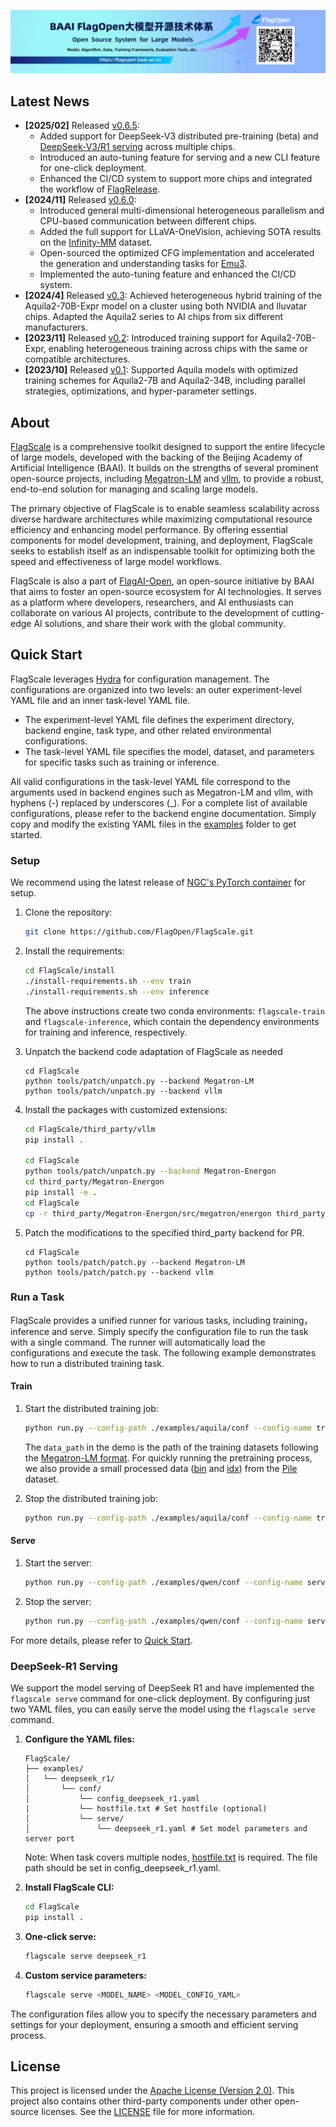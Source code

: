 [<img src="flagopen.png">](https://flagopen.baai.ac.cn/)

## Latest News
- **[2025/02]** Released [v0.6.5](https://github.com/FlagOpen/FlagScale/tree/release/v0.6.5):
  - Added support for DeepSeek-V3 distributed pre-training (beta) and [DeepSeek-V3/R1 serving](#deepseek-r1-serving) across multiple chips.
  - Introduced an auto-tuning feature for serving and a new CLI feature for one-click deployment.
  - Enhanced the CI/CD system to support more chips and integrated the workflow of [FlagRelease](https://huggingface.co/FlagRelease).
- **[2024/11]** Released [v0.6.0](https://github.com/FlagOpen/FlagScale/tree/release/v0.6.0):
  - Introduced general multi-dimensional heterogeneous parallelism and CPU-based communication between different chips.
  - Added the full support for LLaVA-OneVision, achieving SOTA results on the [Infinity-MM](https://arxiv.org/abs/2410.18558) dataset.
  - Open-sourced the optimized CFG implementation and accelerated the generation and understanding tasks for [Emu3](https://arxiv.org/abs/2409.18869).
  - Implemented the auto-tuning feature and enhanced the CI/CD system.
- **[2024/4]** Released [v0.3](https://github.com/FlagOpen/FlagScale/tree/release/v0.3): Achieved heterogeneous hybrid training of the Aquila2-70B-Expr model on a cluster using both NVIDIA and Iluvatar chips. Adapted the Aquila2 series to AI chips from six different manufacturers.
- **[2023/11]** Released [v0.2](https://github.com/FlagOpen/FlagScale/tree/v0.2): Introduced training support for Aquila2-70B-Expr, enabling heterogeneous training across chips with the same or compatible architectures.
- **[2023/10]** Released [v0.1](https://github.com/FlagOpen/FlagScale/tree/v0.1): Supported Aquila models with optimized training schemes for Aquila2-7B and Aquila2-34B, including parallel strategies, optimizations, and hyper-parameter settings.

## About

[FlagScale](https://github.com/FlagOpen/FlagScale.git) is a comprehensive toolkit designed to support the entire lifecycle of large models, developed with the backing of the Beijing Academy of Artificial Intelligence (BAAI). It builds on the strengths of several prominent open-source projects, including [Megatron-LM](https://github.com/NVIDIA/Megatron-LM) and [vllm](https://github.com/vllm-project/vllm), to provide a robust, end-to-end solution for managing and scaling large models.

The primary objective of FlagScale is to enable seamless scalability across diverse hardware architectures while maximizing computational resource efficiency and enhancing model performance. By offering essential components for model development, training, and deployment, FlagScale seeks to establish itself as an indispensable toolkit for optimizing both the speed and effectiveness of large model workflows.

FlagScale is also a part of [FlagAI-Open](https://flagopen.baai.ac.cn/), an open-source initiative by BAAI that aims to foster an open-source ecosystem for AI technologies. It serves as a platform where developers, researchers, and AI enthusiasts can collaborate on various AI projects, contribute to the development of cutting-edge AI solutions, and share their work with the global community.

## Quick Start

FlagScale leverages [Hydra](https://github.com/facebookresearch/hydra) for configuration management. The configurations are organized into two levels: an outer experiment-level YAML file and an inner task-level YAML file.

- The experiment-level YAML file defines the experiment directory, backend engine, task type, and other related environmental configurations.
- The task-level YAML file specifies the model, dataset, and parameters for specific tasks such as training or inference.

All valid configurations in the task-level YAML file correspond to the arguments used in backend engines such as Megatron-LM and vllm, with hyphens (-) replaced by underscores (_). For a complete list of available configurations, please refer to the backend engine documentation. Simply copy and modify the existing YAML files in the [examples](./examples) folder to get started.

### Setup
We recommend using the latest release of [NGC's PyTorch container](https://catalog.ngc.nvidia.com/orgs/nvidia/containers/pytorch) for setup.

1. Clone the repository:
    ```sh
    git clone https://github.com/FlagOpen/FlagScale.git
    ```

2. Install the requirements:
    ```sh
    cd FlagScale/install
    ./install-requirements.sh --env train
    ./install-requirements.sh --env inference
    ```
    The above instructions create two conda environments: `flagscale-train` and `flagscale-inference`, which contain the dependency environments for training and inference, respectively.

3. Unpatch the backend code adaptation of FlagScale as needed
    ```
    cd FlagScale
    python tools/patch/unpatch.py --backend Megatron-LM
    python tools/patch/unpatch.py --backend vllm
    ```

4. Install the packages with customized extensions:
    ```sh
    cd FlagScale/third_party/vllm
    pip install .

    cd FlagScale
    python tools/patch/unpatch.py --backend Megatron-Energon
    cd third_party/Megatron-Energon
    pip install -e .
    cd FlagScale
    cp -r third_party/Megatron-Energon/src/megatron/energon third_party/Megatron-LM/megatron
    ```

5. Patch the modifications to the specified third_party backend for PR.
    ```
    cd FlagScale
    python tools/patch/patch.py --backend Megatron-LM
    python tools/patch/patch.py --backend vllm
    ```

### Run a Task

FlagScale provides a unified runner for various tasks, including training，inference and serve. Simply specify the configuration file to run the task with a single command. The runner will automatically load the configurations and execute the task. The following example demonstrates how to run a distributed training task.

#### Train

1. Start the distributed training job:
    ```sh
    python run.py --config-path ./examples/aquila/conf --config-name train action=run
    ```
    The `data_path` in the demo is the path of the training datasets following the [Megatron-LM format](./megatron/README.md#data-preprocessing). For quickly running the pretraining process, we also provide a small processed data ([bin](https://model.ks3-cn-beijing.ksyuncs.com/nlpdata/pile_wikipedia_demo.bin) and [idx](https://model.ks3-cn-beijing.ksyuncs.com/nlpdata/pile_wikipedia_demo.idx)) from the [Pile](https://pile.eleuther.ai/) dataset.

2. Stop the distributed training job:
    ```sh
    python run.py --config-path ./examples/aquila/conf --config-name train action=stop
    ```

#### Serve

1. Start the server:
    ```sh
    python run.py --config-path ./examples/qwen/conf --config-name serve action=run
    ```
2. Stop the server:
    ```sh
    python run.py --config-path ./examples/qwen/conf --config-name serve action=stop
    ```
For more details, please refer to [Quick Start](./flagscale/serve/README.md).

### DeepSeek-R1 Serving <a name="deepseek-r1-serving"></a>

We support the model serving of DeepSeek R1 and have implemented the `flagscale serve` command for one-click deployment. By configuring just two YAML files, you can easily serve the model using the `flagscale serve` command.

1. **Configure the YAML files:**
    ```
    FlagScale/
    ├── examples/
    │   └── deepseek_r1/
    │       └── conf/
    │           └── config_deepseek_r1.yaml
    |           └── hostfile.txt # Set hostfile (optional)
    │           └── serve/
    │               └── deepseek_r1.yaml # Set model parameters and server port
    ```
    Note: When task covers multiple nodes, [hostfile.txt](./examples/deepseek/conf/hostfile.txt) is required. The file path should be set in config_deepseek_r1.yaml.

2. **Install FlagScale CLI:**
    ```sh
    cd FlagScale
    pip install .
    ```

3. **One-click serve:**
    ```sh
    flagscale serve deepseek_r1
    ```

4. **Custom service parameters:**
    ```sh
    flagscale serve <MODEL_NAME> <MODEL_CONFIG_YAML>
    ```

The configuration files allow you to specify the necessary parameters and settings for your deployment, ensuring a smooth and efficient serving process.

## License

This project is licensed under the [Apache License (Version 2.0)](https://github.com/FlagOpen/FlagScale/blob/main/LICENSE). This project also contains other third-party components under other open-source licenses. See the [LICENSE](https://github.com/FlagOpen/FlagScale/blob/main/LICENSE) file for more information.
